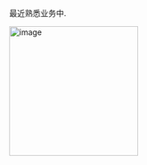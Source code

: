 最近熟悉业务中.

<img width="231" alt="image" src="https://github.com/user-attachments/assets/c62f7149-2034-4888-ab58-3b8c19630e02" />
